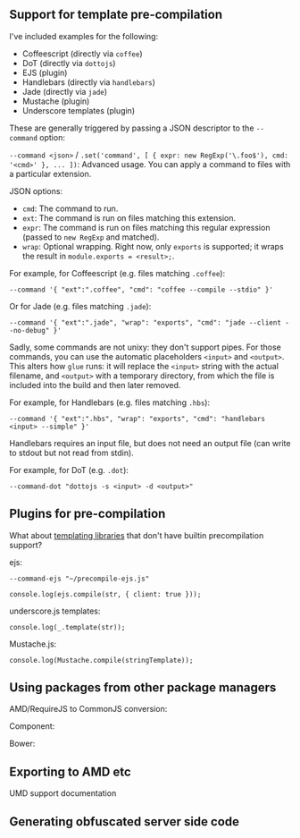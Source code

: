 ## Support for template pre-compilation

I've included examples for the following:

- Coffeescript (directly via `coffee`)
- DoT (directly via `dottojs`)
- EJS (plugin)
- Handlebars (directly via `handlebars`)
- Jade (directly via `jade`)
- Mustache (plugin)
- Underscore templates (plugin)

These are generally triggered by passing a JSON descriptor to the `--command` option:

`--command <json>` / `.set('command', [ { expr: new RegExp('\.foo$'), cmd: '<cmd>' }, ... ])`: Advanced usage. You can apply a command to files with a particular extension.

JSON options:

- `cmd`: The command to run.
- `ext`: The command is run on files matching this extension.
- `expr`: The command is run on files matching this regular expression (passed to `new RegExp` and matched).
- `wrap`: Optional wrapping. Right now, only `exports` is supported; it wraps the result in `module.exports = <result>;`.

For example, for Coffeescript (e.g. files matching `.coffee`):

    --command '{ "ext":".coffee", "cmd": "coffee --compile --stdio" }'

Or for Jade (e.g. files matching `.jade`):

    --command '{ "ext":".jade", "wrap": "exports", "cmd": "jade --client --no-debug" }'

Sadly, some commands are not unixy: they don't support pipes. For those commands, you can use the automatic placeholders `<input>` and `<output>`. This alters how `glue` runs: it will replace the `<input>` string with the actual filename, and `<output>` with a temporary directory, from which the file is included into the build and then later removed.

For example, for Handlebars (e.g. files matching `.hbs`):

    --command '{ "ext":".hbs", "wrap": "exports", "cmd": "handlebars <input> --simple" }'

Handlebars requires an input file, but does not need an output file (can write to stdout but not read from stdin).

For example, for DoT (e.g. `.dot`):

    --command-dot "dottojs -s <input> -d <output>"

## Plugins for pre-compilation

What about [templating libraries](http://garann.github.io/template-chooser/) that don't have builtin precompilation support?

ejs:

    --command-ejs "~/precompile-ejs.js"

    console.log(ejs.compile(str, { client: true }));

underscore.js templates:

    console.log(_.template(str));

Mustache.js:

    console.log(Mustache.compile(stringTemplate));

## Using packages from other package managers

AMD/RequireJS to CommonJS conversion:

Component:

Bower:

## Exporting to AMD etc

UMD support documentation

## Generating obfuscated server side code

